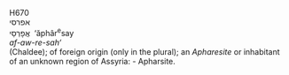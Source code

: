 <body>
  <p>H670<br>  אפרסי  <br> אֲפָרְסַי  ‎  ‘ăphâr<sup>e</sup>say  <br><i>af-aw-re-sah‘ </i><br>(Chaldee); of foreign origin (only in the plural); an <i>Apharesite</i> or inhabitant of an unknown region of Assyria: - Apharsite.<br></p>
 </body>